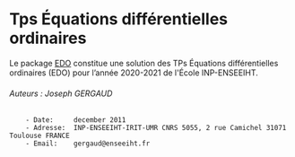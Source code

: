# Tps Équations différentielles ordinaires
Le package [EDO](https://www.github.com/mathn7/EDO) constitue une solution des TPs Équations différentielles ordinaires (EDO) pour l’année 2020-2021 de l'École INP-ENSEEIHT.

###### Auteurs : Joseph GERGAUD
```
    - Date:     december 2011
    - Adresse:  INP-ENSEEIHT-IRIT-UMR CNRS 5055, 2 rue Camichel 31071 Toulouse FRANCE
    - Email:    gergaud@enseeiht.fr
```